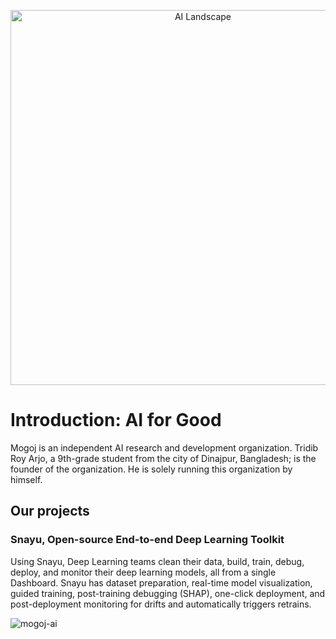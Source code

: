 <p  align="center"><img src="https://raw.githubusercontent.com/Mogoj-AI/.github/main/Image-1.png" alt="AI Landscape" width="600" /></p>

# Introduction: AI for Good
Mogoj is an independent AI research and development organization. Tridib Roy Arjo, a 9th-grade student from the city of Dinajpur, Bangladesh; is the founder of the organization. He is solely running this organization by himself.
## Our projects
### Snayu, Open-source End-to-end Deep Learning Toolkit
Using Snayu, Deep Learning teams clean their data, build, train, debug, deploy, and monitor their deep learning models, all from a single Dashboard. Snayu has dataset preparation, real-time model visualization, guided training, post-training debugging (SHAP), one-click  deployment, and post-deployment monitoring for drifts and automatically triggers retrains.
<p align="left"> <img src="https://komarev.com/ghpvc/?username=mogoj-ai&label=Profile%20views&color=0e75b6&style=flat" alt="mogoj-ai" /> </p>
